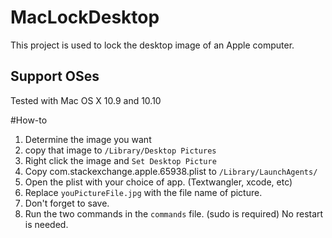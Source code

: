 # MacLockDesktop
This project is used to lock the desktop image of an Apple computer. 

## Support OSes
Tested with Mac OS X 10.9 and 10.10

#How-to
1. Determine the image you want
2. copy that image to `/Library/Desktop Pictures`
3. Right click the image and `Set Desktop Picture`
3. Copy com.stackexchange.apple.65938.plist to `/Library/LaunchAgents/`
4. Open the plist with your choice of app. (Textwangler, xcode, etc)
5. Replace `youPictureFile.jpg` with the file name of picture.
6. Don't forget to save.
7. Run the two commands in the `commands` file. (sudo is required) No restart is needed.

